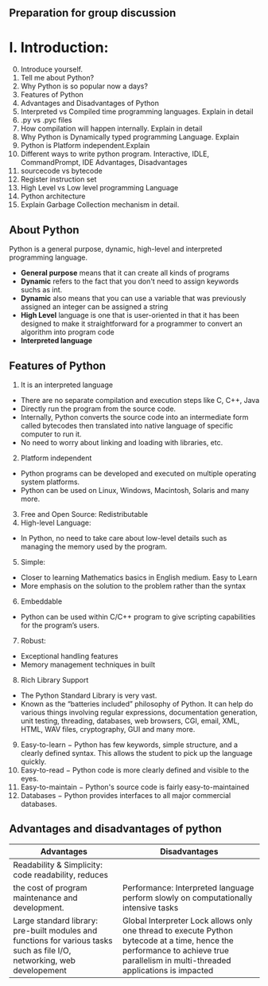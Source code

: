 ## Preparation for group discussion

I. Introduction:
=================
0. Introduce yourself.
1. Tell me about Python?
2. Why Python is so popular now a days?
3. Features of Python
4. Advantages and Disadvantages of Python
5. Interpreted vs Compiled time programming languages. Explain in detail
6. .py vs .pyc files
7. How compilation will happen internally. Explain in detail
8. Why Python is Dynamically typed programming Language. Explain
9. Python is Platform independent.Explain
10. Different ways to write python program.
   Interactive, IDLE, CommandPrompt, IDE
   Advantages, Disadvantages
11. sourcecode vs bytecode
12. Register instruction set
13. High Level vs Low level programming Language
14. Python architecture
15. Explain Garbage Collection mechanism in detail.

## About Python
Python is a general purpose, dynamic, high-level and interpreted programming language.
- **General purpose** means that it can create all kinds of programs
- **Dynamic** refers to the fact that you don't need to assign keywords suchs as int.
- **Dynamic** also means that you can use a variable that was previously assigned an integer can be assigned a string
- **High Level** language is one that is user-oriented in that it has been designed to make it 
straightforward for a programmer to convert an algorithm into program code
- **Interpreted language** 

## Features of Python

1. It is an interpreted language
- There are no separate compilation and execution steps like C, C++, Java
-	Directly run the program from the source code.
-	Internally, Python converts the source code into an intermediate form called bytecodes then translated into native language of specific computer to run it.
-	No need to worry about linking and loading with libraries, etc.

2. Platform independent
- 	Python programs can be developed and executed on multiple operating system platforms.
-	Python can be used on Linux, Windows, Macintosh, Solaris and many more.

3. Free and Open Source: Redistributable
4. High-level Language:
- In Python, no need to take care about low-level details such as managing the memory used by the program.
5. Simple:
- Closer to learning Mathematics basics in English medium. Easy to Learn
- More emphasis on the solution to the problem rather than the syntax
6. Embeddable
- Python can be used within C/C++ program to give scripting capabilities for the program’s users.
7. Robust:
- Exceptional handling features
- Memory management techniques in built
8. Rich Library Support
- The Python Standard Library is very vast.
- Known as the “batteries included” philosophy of Python. It can help do various things involving regular expressions, documentation generation, unit testing, threading, databases, web browsers, CGI, email, XML, HTML, WAV files, cryptography, GUI and many more.
9. Easy-to-learn − Python has few keywords, simple structure, and a clearly defined syntax. This allows the student to pick up the language quickly.
10. Easy-to-read − Python code is more clearly defined and visible to the eyes.
11. Easy-to-maintain − Python's source code is fairly easy-to-maintained
12. Databases − Python provides interfaces to all major commercial databases.

## Advantages and disadvantages of python
| Advantages      | Disadvantages |
| ----------- | ----------- |
| Readability & Simplicity: code readability, reduces 
the cost of program maintenance and development.      | Performance: Interpreted language perform slowly on computationally intensive tasks      |
| Large standard library: pre-built modules and functions for various tasks such as file I/O, networking, web developement   | Global Interpreter Lock allows only one thread to execute Python bytecode at a time, hence the performance to achieve true parallelism in multi-threaded applications is impacted|




